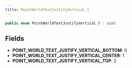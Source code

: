 ```yaml
---
title: PointWorldTextJustifyVertical_t
---
```


```csharp
public enum PointWorldTextJustifyVertical_t : uint
```

## Fields

- **POINT_WORLD_TEXT_JUSTIFY_VERTICAL_BOTTOM**: 0
- **POINT_WORLD_TEXT_JUSTIFY_VERTICAL_CENTER**: 1
- **POINT_WORLD_TEXT_JUSTIFY_VERTICAL_TOP**: 2

